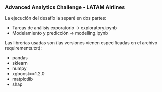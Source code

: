 ### Advanced Analytics Challenge - LATAM Airlines
La ejecución del desafío la separé en dos partes:

* Tareas de análisis exporatorio -> exploratory.ipynb
* Modelamiento y predicción -> modelling.ipynb

Las librerías usadas son (las versiones vienen especificadas en el archivo requirements.txt):
* pandas
* sklearn
* numpy
* xgboost==1.2.0
* matplotlib
* shap